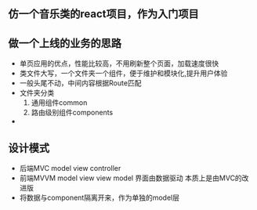 ## 仿一个音乐类的react项目，作为入门项目

## 做一个上线的业务的思路
  - 单页应用的优点，性能比较高，不用刷新整个页面，加载速度很快
  - 类文件大写，一个文件夹一个组件，便于维护和模块化,提升用户体验
  - 一般头尾不动，中间内容根据Route匹配
  - 文件夹分类
    1. 通用组件common
    2. 路由级别组件components
  - 

## 设计模式
  - 后端MVC  model view controller
  - 前端MVVM   model view view model 界面由数据驱动 本质上是由MVC的改进版
  - 将数据与component隔离开来，作为单独的model层